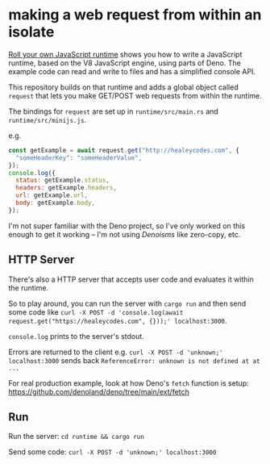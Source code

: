 # making a web request from within an isolate

[Roll your own JavaScript runtime](https://deno.com/blog/roll-your-own-javascript-runtime) shows you how to write a JavaScript runtime, based on the V8 JavaScript engine, using parts of Deno. The example code can read and write to files and has a simplified console API.

This repository builds on that runtime and adds a global object called `request` that lets you make GET/POST web requests from within the runtime.

The bindings for `request` are set up in `runtime/src/main.rs` and `runtime/src/minijs.js`.

e.g.

```js
const getExample = await request.get("http://healeycodes.com", {
  "someHeaderKey": "someHeaderValue",
});
console.log({
  status: getExample.status,
  headers: getExample.headers,
  url: getExample.url,
  body: getExample.body,
});
```

I'm not super familiar with the Deno project, so I've only worked on this enough to get it working – I'm not using _Denoisms_ like zero-copy, etc.

## HTTP Server

There's also a HTTP server that accepts user code and evaluates it within the runtime.

So to play around, you can run the server with `cargo run` and then send some code like `curl -X POST -d 'console.log(await request.get("https://healeycodes.com", {}));' localhost:3000`.

`console.log` prints to the server's stdout.

Errors are returned to the client e.g. `curl -X POST -d 'unknown;' localhost:3000` sends back `ReferenceError: unknown is not defined at at ...`

For real production example, look at how Deno's `fetch` function is setup: https://github.com/denoland/deno/tree/main/ext/fetch

## Run

Run the server: `cd runtime && cargo run`

Send some code: `curl -X POST -d 'unknown;' localhost:3000`
